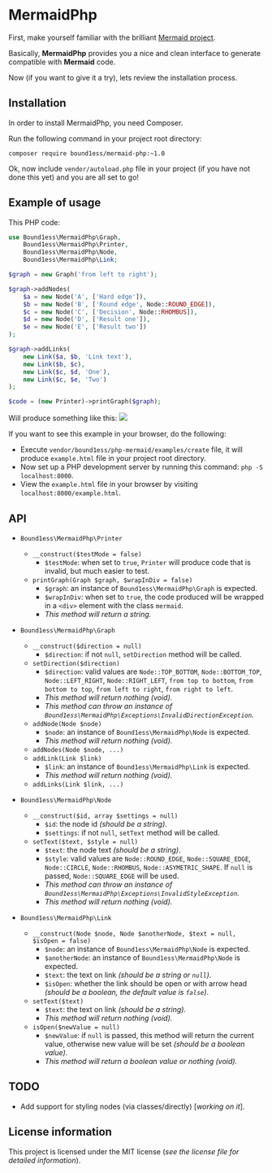 # MermaidPhp

First, make yourself familiar with the brilliant 
[Mermaid project](https://github.com/knsv/mermaid).

Basically, **MermaidPhp** provides you a nice and clean interface 
to generate compatible with **Mermaid** code.
 
Now (if you want to give it a try), lets review the installation process.

## Installation

In order to install MermaidPhp, you need Composer.

Run the following command in your project root directory:

```shell
composer require bound1ess/mermaid-php:~1.0
```

Ok, now include `vendor/autoload.php` file in your project (if you have not done this yet)
and you are all set to go!

## Example of usage

This PHP code:

```php
use Bound1ess\MermaidPhp\Graph,
	Bound1ess\MermaidPhp\Printer,
	Bound1ess\MermaidPhp\Node,
	Bound1ess\MermaidPhp\Link;

$graph = new Graph('from left to right');

$graph->addNodes(
	$a = new Node('A', ['Hard edge']),
	$b = new Node('B', ['Round edge', Node::ROUND_EDGE]),
	$c = new Node('C', ['Decision', Node::RHOMBUS]),
	$d = new Node('D', ['Result one']),
	$e = new Node('E', ['Result two'])
);

$graph->addLinks(
	new Link($a, $b, 'Link text'),
	new Link($b, $c),
	new Link($c, $d, 'One'),
	new Link($c, $e, 'Two')
);

$code = (new Printer)->printGraph($graph);
```

Will produce something like this:
![](http://i.imgur.com/hE2cGrs.png)

If you want to see this example in your browser, do the following:

- Execute `vendor/bound1ess/php-mermaid/examples/create` file, 
it will produce `example.html` file in your project root directory.
- Now set up a PHP development server by running this command: `php -S localhost:8000`.
- View the `example.html` file in your browser by visiting `localhost:8000/example.html`.

## API

- `Bound1ess\MermaidPhp\Printer`
	- `__construct($testMode = false)`
		- `$testMode`: when set to `true`, `Printer` will produce code that is invalid,
		but much easier to test. 
	- `printGraph(Graph $graph, $wrapInDiv = false)`
		- `$graph`: an instance of `Bound1ess\MermaidPhp\Graph` is expected.
		- `$wrapInDiv`: when set to `true`, the code produced will be wrapped in a
		`<div>` element with the class `mermaid`.
		- *This method will return a string.*

- `Bound1ess\MermaidPhp\Graph`
	- `__construct($direction = null)`
		- `$direction`: if not `null`, `setDirection` method will be called.
	- `setDirection($direction)`
		- `$direction`: valid values are `Node::TOP_BOTTOM`, `Node::BOTTOM_TOP`,
		 `Node::LEFT_RIGHT`, `Node::RIGHT_LEFT`, `from top to bottom`,
		`from bottom to top`, `from left to right`, `from right to left`.
		- *This method will return nothing (void).*
		- *This method can throw an instance of 
		`Bound1ess\MermaidPhp\Exceptions\InvalidDirectionException`.*
	- `addNode(Node $node)`
		- `$node`: an instance of `Bound1ess\MermaidPhp\Node` is expected.
		- *This method will return nothing (void).*
	- `addNodes(Node $node, ...)`
	- `addLink(Link $link)`
		- `$link`: an instance of `Bound1ess\MermaidPhp\Link` is expected.
		- *This method will return nothing (void).*
	- `addLinks(Link $link, ...)`

- `Bound1ess\MermaidPhp\Node`
	- `__construct($id, array $settings = null)`
		- `$id`: the node id *(should be a string)*.
		- `$settings`: if not `null`, `setText` method will be called.
	- `setText($text, $style = null)`
		- `$text`: the node text *(should be a string)*. 
		- `$style`: valid values are `Node::ROUND_EDGE`, `Node::SQUARE_EDGE`, `Node::CIRCLE`,
		`Node::RHOMBUS`, `Node::ASYMETRIC_SHAPE`. If `null` is passed, `Node::SQUARE_EDGE`
		will be used.
		- *This method can throw an instance of 
		`Bound1ess\MermaidPhp\Exceptions\InvalidStyleException`.*
		- *This method will return nothing (void).*
 
- `Bound1ess\MermaidPhp\Link`
	- `__construct(Node $node, Node $anotherNode, $text = null, $isOpen = false)`
		- `$node`: an instance of `Bound1ess\MermaidPhp\Node` is expected.
		- `$anotherNode`: an instance of `Bound1ess\MermaidPhp\Node` is expected.
		- `$text`: the text on link *(should be a string or `null`)*.
		- `$isOpen`: whether the link should be open or with arrow head
		*(should be a boolean, the default value is `false`)*. 
	- `setText($text)`
		- `$text`: the text on link *(should be a string)*.
		- *This method will return nothing (void).*
	- `isOpen($newValue = null)`
		- `$newValue`: if `null` is passed, this method will return the current value,
		otherwise new value will be set *(should be a boolean value)*.
		- *This method will return a boolean value or nothing (void).*

## TODO

- Add support for styling nodes (via classes/directly) [*working on it*].

## License information

This project is licensed under the MIT license 
(*see the license file for detailed information*).
